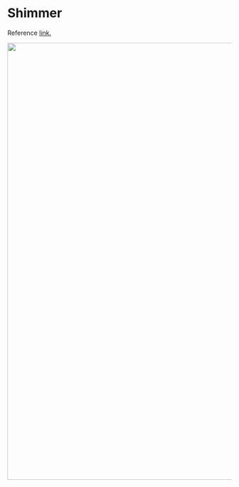 # Shimmer
Reference <a href="https://blog.mindorks.com/using-shimmer-effect-placeholder-in-android">link.</a>

<p>
<img src="https://github.com/siddheshkothadi/Shimmer/blob/master/preview/screennshot.jpg" height="982" width="538"/>
</p>

